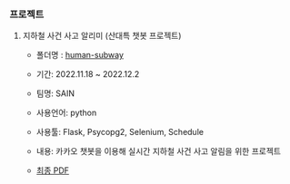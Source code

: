 ### 프로젝트
1. 지하철 사건 사고 알리미 (산대특 챗봇 프로젝트)
    - 폴더명 : [human-subway](https://github.com/gdr1112/project/tree/main/human-subway)
    
    - 기간: 2022.11.18 ~ 2022.12.2
    - 팀명: SAIN
    - 사용언어: python
    - 사용툴: Flask, Psycopg2, Selenium, Schedule
    - 내용: 카카오 챗봇을 이용해 실시간 지하철 사건 사고 알림을 위한 프로젝트
    - [최종 PDF](https://github.com/gdr1112/project/blob/main/human-subway/%ED%94%84%EB%A0%88%EC%A0%A0%ED%85%8C%EC%9D%B4%EC%85%98.pdf)